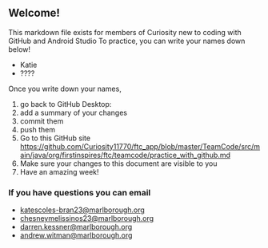 ## Welcome!

This markdown file exists for members of Curiosity new to coding with GitHub and Android Studio
To practice, you can write your names down below!

- Katie
- ????

Once you write down your names, 
1) go back to GitHub Desktop: 
2) add a summary of your changes
3) commit them
4) push them
5) Go to this GitHub site https://github.com/Curiosity11770/ftc_app/blob/master/TeamCode/src/main/java/org/firstinspires/ftc/teamcode/practice_with_github.md
6) Make sure your changes to this document are visible to you
7) Have an amazing week!

### If you have questions you can email

- katescoles-bran23@marlborough.org
- chesneymelissinos23@marlborough.org
- darren.kessner@marlborough.org
- andrew.witman@marlborough.org

